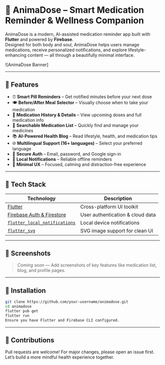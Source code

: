 # 🧠 AnimaDose – Smart Medication Reminder & Wellness Companion

AnimaDose is a modern, AI-assisted medication reminder app built with **Flutter** and powered by **Firebase**.  
Designed for both body and soul, AnimaDose helps users manage medications, receive personalized notifications, and explore lifestyle-enhancing content — all through a beautifully minimal interface.

![AnimaDose Banner]

---

## 🌟 Features

- ⏰ **Smart Pill Reminders** – Get notified minutes before your next dose
- 🍽️ **Before/After Meal Selector** – Visually choose when to take your medication
- 🧾 **Medication History & Details** – View upcoming doses and full medication info
- 🔎 **Searchable Medication List** – Quickly find and manage your medicines
- 📚 **AI-Powered Health Blog** – Read lifestyle, health, and medication tips
- 🌐 **Multilingual Support (16+ languages)** – Select your preferred language
- 🔐 **Secure Auth** – Email, password, and Google sign-in
- 🔔 **Local Notifications** – Reliable offline reminders
- 🧘 **Minimal UX** – Focused, calming and distraction-free experience

---

## 🚀 Tech Stack

| Technology                                                                            | Description                      |
| ------------------------------------------------------------------------------------- | -------------------------------- |
| [Flutter](https://flutter.dev/)                                                       | Cross-platform UI toolkit        |
| [Firebase Auth & Firestore](https://firebase.google.com/)                             | User authentication & cloud data |
| [`flutter_local_notifications`](https://pub.dev/packages/flutter_local_notifications) | Local device notifications       |
| [`flutter_svg`](https://pub.dev/packages/flutter_svg)                                 | SVG image support for clean UI   |

---

## 📱 Screenshots

> _Coming soon_ — Add screenshots of key features like medication list, blog, and profile pages.

---

## 🔧 Installation

```bash
git clone https://github.com/your-username/animadose.git
cd animadose
flutter pub get
flutter run
Ensure you have Flutter and Firebase CLI configured.
```

---

## 🤝 Contributions

Pull requests are welcome! For major changes, please open an issue first.
Let’s build a more mindful health experience together.
